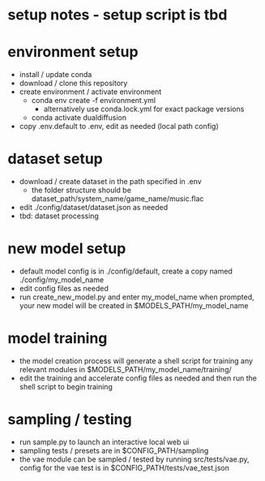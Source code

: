 # setup notes - setup script is tbd

# environment setup
- install / update conda
- download / clone this repository
- create environment / activate environment
    - conda env create -f environment.yml
        - alternatively use conda.lock.yml for exact package versions
    - conda activate dualdiffusion
- copy .env.default to .env, edit as needed (local path config)

# dataset setup
- download / create dataset in the path specified in .env
    - the folder structure should be dataset_path/system_name/game_name/music.flac
- edit ./config/dataset/dataset.json as needed
- tbd: dataset processing

# new model setup
- default model config is in ./config/default, create a copy named ./config/my_model_name
- edit config files as needed
- run create_new_model.py and enter my_model_name when prompted, your new model will be created in $MODELS_PATH/my_model_name

# model training
- the model creation process will generate a shell script for training any relevant modules in $MODELS_PATH/my_model_name/training/
- edit the training and accelerate config files as needed and then run the shell script to begin training

# sampling / testing
- run sample.py to launch an interactive local web ui
- sampling tests / presets are in $CONFIG_PATH/sampling
- the vae module can be sampled / tested by running src/tests/vae.py, config for the vae test is in $CONFIG_PATH/tests/vae_test.json